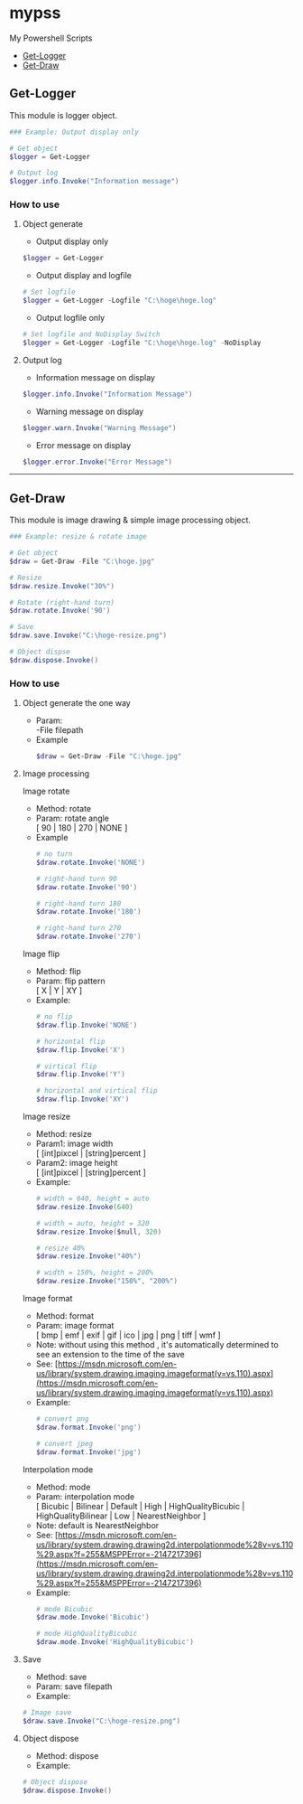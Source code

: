 mypss
====

My Powershell Scripts

* [Get-Logger](#get-logger)
* [Get-Draw](#get-draw)


## Get-Logger

This module is logger object.

```ps1
### Example: Output display only

# Get object
$logger = Get-Logger

# Output log
$logger.info.Invoke("Information message")
```

### How to use

1. Object generate

   * Output display only
   ```ps1
   $logger = Get-Logger
   ```

   * Output display and logfile
   ```ps1
   # Set logfile
   $logger = Get-Logger -Logfile "C:\hoge\hoge.log"
   ```

   * Output logfile only
   ```ps1
   # Set logfile and NoDisplay Switch
   $logger = Get-Logger -Logfile "C:\hoge\hoge.log" -NoDisplay
   ```

2. Output log

   * Information message on display
   ```ps1
   $logger.info.Invoke("Information Message")
   ```

   * Warning message on display
   ```ps1
   $logger.warn.Invoke("Warning Message")
   ```

   * Error message on display
   ```ps1
   $logger.error.Invoke("Error Message")
   ```

---

## Get-Draw

This module is image drawing & simple image processing object.

```ps1
### Example: resize & rotate image

# Get object
$draw = Get-Draw -File "C:\hoge.jpg"

# Resize
$draw.resize.Invoke("30%")

# Rotate (right-hand turn)
$draw.rotate.Invoke('90')

# Save
$draw.save.Invoke("C:\hoge-resize.png")

# Object dispse
$draw.dispose.Invoke()
```

### How to use

1. Object generate
   the one way
     * Param:  
       -File filepath
     * Example
       ```ps1
       $draw = Get-Draw -File "C:\hoge.jpg"
       ```

2. Image processing

   Image rotate

     * Method: rotate
     * Param: rotate angle  
       [ 90 | 180 | 270 | NONE ]
     * Example
       ```ps1
       # no turn 
       $draw.rotate.Invoke('NONE')

       # right-hand turn 90
       $draw.rotate.Invoke('90')

       # right-hand turn 180
       $draw.rotate.Invoke('180')

       # right-hand turn 270
       $draw.rotate.Invoke('270')
       ```

   Image flip

     * Method: flip
     * Param: flip pattern  
       [ X | Y | XY ]
     * Example: 
       ```ps1
       # no flip
       $draw.flip.Invoke('NONE')

       # horizontal flip
       $draw.flip.Invoke('X')

       # virtical flip
       $draw.flip.Invoke('Y')

       # horizontal and virtical flip
       $draw.flip.Invoke('XY')
       ```

   Image resize

     * Method: resize
     * Param1: image width  
       [ [int]pixcel | [string]percent ]
     * Param2: image height  
       [ [int]pixcel | [string]percent ]
     * Example: 
       ```ps1
       # width = 640, height = auto
       $draw.resize.Invoke(640)

       # width = auto, height = 320
       $draw.resize.Invoke($null, 320)

       # resize 40%
       $draw.resize.Invoke("40%")

       # width = 150%, height = 200%
       $draw.resize.Invoke("150%", "200%")
       ```

   Image format

     * Method: format
     * Param: image format  
       [ bmp | emf | exif | gif | ico | jpg | png | tiff | wmf ]
     * Note: without using this method , it's automatically determined to see an extension to the time of the save
     * See: [https://msdn.microsoft.com/en-us/library/system.drawing.imaging.imageformat(v=vs.110).aspx](https://msdn.microsoft.com/en-us/library/system.drawing.imaging.imageformat(v=vs.110).aspx)
     * Example: 
       ```ps1
       # convert png
       $draw.format.Invoke('png')

       # convert jpeg
       $draw.format.Invoke('jpg')
       ```

    Interpolation mode

     * Method: mode
     * Param: interpolation mode  
       [ Bicubic | Bilinear | Default | High | HighQualityBicubic | HighQualityBilinear | Low | NearestNeighbor ]
     * Note: default is NearestNeighbor
     * See: [https://msdn.microsoft.com/en-us/library/system.drawing.drawing2d.interpolationmode%28v=vs.110%29.aspx?f=255&MSPPError=-2147217396](https://msdn.microsoft.com/en-us/library/system.drawing.drawing2d.interpolationmode%28v=vs.110%29.aspx?f=255&MSPPError=-2147217396)
     * Example: 
       ```ps1
       # mode Bicubic
       $draw.mode.Invoke('Bicubic')

       # mode HighQualityBicubic
       $draw.mode.Invoke('HighQualityBicubic')
       ```

3. Save
     * Method: save
     * Param: save filepath
     * Example:
   ```ps1
   # Image save
   $draw.save.Invoke("C:\hoge-resize.png")
   ```

4. Object dispose
     * Method: dispose
     * Example:
    ```ps1
    # Object dispose
    $draw.dispose.Invoke()
      ```

